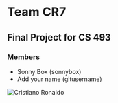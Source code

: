 # Team CR7
## Final Project for CS 493
### Members
* Sonny Box (sonnybox)
* Add your name (gitusername)

![Cristiano Ronaldo](https://www.thenews.com.pk/assets/uploads/updates/2024-03-24/1171783_5131225_Cristiano-Ronaldo-loses-his-iconic-no7-jersey,-Heres-why_updates.jpg)
